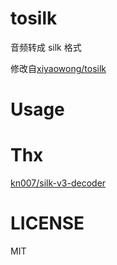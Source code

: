 # tosilk

音频转成 silk 格式

修改自[xiyaowong/tosilk](https://github.com/xiyaowong/tosilk)

# Usage

# Thx

[kn007/silk-v3-decoder](https://github.com/kn007/silk-v3-decoder)

# LICENSE

MIT
